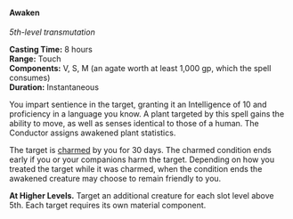 #### Awaken
<!-- TODO Check and tag this spell -->
<!-- markdownlint-disable-next-line no-emphasis-as-heading -->
_5th-level transmutation_

**Casting Time:** 8 hours \
**Range:** Touch \
**Components:** V, S, M (an agate worth at least 1,000 gp, which the spell consumes) \
**Duration:** Instantaneous

You impart sentience in the target, granting it an Intelligence of 10 and proficiency in a language you know.
A plant targeted by this spell gains the ability to move, as well as senses identical to those of a human.
The Conductor assigns awakened plant statistics.

The target is [charmed](#Conditions_charmed) by you for 30 days.
The charmed condition ends early if you or your companions harm the target.
Depending on how you treated the target while it was charmed, when the condition ends the awakened creature may choose to remain friendly to you.

**At Higher Levels.**
Target an additional creature for each slot level above 5th.
Each target requires its own material component.
